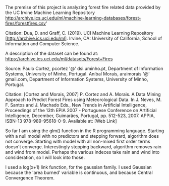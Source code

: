 The premise of this project is analyzing forest fire related data provided by the UC Irvine Machine Learning Repository 
http://archive.ics.uci.edu/ml/machine-learning-databases/forest-fires/forestfires.csv'

Citation:
Dua, D. and Graff, C. (2019). UCI Machine Learning Repository [http://archive.ics.uci.edu/ml]. Irvine, CA: University of California, School of Information and Computer Science.

A description of the dataset can be found at:
https://archive.ics.uci.edu/ml/datasets/Forest+Fires

Source:
Paulo Cortez, pcortez '@' dsi.uminho.pt, Department of Information Systems, University of Minho, Portugal.
Aníbal Morais, araimorais '@' gmail.com, Department of Information Systems, University of Minho, Portugal. 

Citation:
[Cortez and Morais, 2007] P. Cortez and A. Morais. A Data Mining Approach to Predict Forest Fires using Meteorological Data. In J. Neves, M. F. Santos and J. Machado Eds., New Trends in Artificial Intelligence, Proceedings of the 13th EPIA 2007 - Portuguese Conference on Artificial Intelligence, December, Guimarães, Portugal, pp. 512-523, 2007. APPIA, ISBN-13 978-989-95618-0-9. Available at: [Web Link]

So far I am using the glm() function in the R programming language. Starting with a null model with no predictors and stepping forward, algorithm does not converge. Starting with model with all non-mixed first order terms doesn't converge. Interestingly stepping backward, algorithm removes rain and wind from model. Perhaps the various indeces take rain and wind into consideration, so I will look into those.

I used a log(x+1) link function, for the gaussian family. I used Gaussian because the 'area burned' variable is continuous, and because Central Convergence Theorem. 
